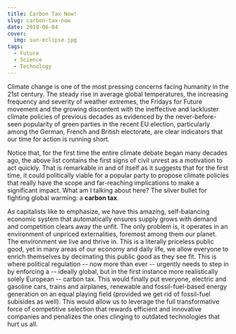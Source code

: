 ```yaml
---
title: Carbon Tax Now!
slug: carbon-tax-now
date: 2019-06-04
cover:
  img: sun-eclipse.jpg
tags:
  - Future
  - Science
  - Technology
---
```


Climate change is one of the most pressing concerns facing humanity in the 21st century. The steady rise in average global temperatures, the increasing frequency and severity of weather extremes, the Fridays for Future movement and the growing discontent with the ineffective and lackluster climate policies of previous decades as evidenced by the never-before-seen popularity of green parties in the recent EU election, particularly among the German, French and British electorate, are clear indicators that our time for action is running short.

Notice that, for the first time the entire climate debate began many decades ago, the above list contains the first signs of civil unrest as a motivation to act quickly. That is remarkable in and of itself as it suggests that for the first time, it could politically viable for a popular party to propose climate policies that really have the scope and far-reaching implications to make a significant impact. What am I talking about here? The silver bullet for fighting global warming: a **carbon tax**.

As capitalists like to emphasize, we have this amazing, self-balancing economic system that automatically ensures supply grows with demand and competition clears away the unfit. The only problem is, it operates in an environment of unpriced externalities, foremost among them our planet. The environment we live and thrive in. This is a literally priceless public good, yet in many areas of our economy and daily life, we allow everyone to enrich themselves by decimating this public good as they see fit. This is where political regulation -- now more than ever -- urgently needs to step in by enforcing a -- ideally global, but in the first instance more realistically solely European -- carbon tax. This would finally put everyone, electric and gasoline cars, trains and airplanes, renewable and fossil-fuel-based energy generation on an equal playing field (provided we get rid of fossil-fuel subisides as well). This would allow us to leverage the full transformative force of competitive selection that rewards efficient and innovative companies and penalizes the ones clinging to outdated technologies that hurt us all.
